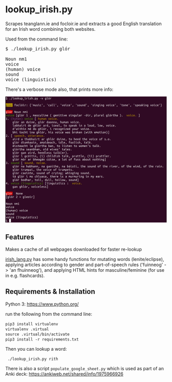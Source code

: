 # lookup_irish.py

Scrapes teanglann.ie and focloir.ie and extracts a good English translation for an Irish word combining both websites.

Used from the command line:

<pre>$ ./lookup_irish.py glór

Noun nm1
voice
(human) voice
sound
voice (linguistics)
</pre>

There's a verbose mode also, that prints more info:

![color screenshot of output of './lookup_irish.py -v glór'](verbose.png?raw=true)


Features
---

Makes a cache of all webpages downloaded for faster re-lookup

[irish_lang.py](irish_lang.py) has some handy functions for mutating words (lenite/eclipse), applying articles according to gender and part-of-speech rules ('fuinneog' -> 'an fhuinneog'), and applying HTML hints for masculine/feminine (for use in e.g. flashcards).

Requirements & Installation
---

Python 3: https://www.python.org/

run the following from the command line:

    pip3 install virtualenv
    virtualenv .virtual
    source .virtual/bin/activate
    pip3 install -r requirements.txt

Then you can lookup a word:

     ./lookup_irish.py rith


There is also a script `populate_google_sheet.py` which is used as part of an Anki deck: https://ankiweb.net/shared/info/1975966926